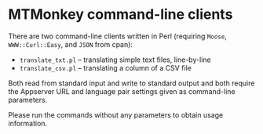 
MTMonkey command-line clients
=============================

There are two command-line clients written in Perl
(requiring `Moose`, `WWW::Curl::Easy`, and `JSON` from cpan):

* `translate_txt.pl` – translating simple text files, line-by-line
* `translate_csv.pl` – translating a column of a CSV file

Both read from standard input and write to standard output
and both require the Appserver URL and language pair settings
given as command-line parameters.

Please run the commands without any parameters to obtain usage 
information.

